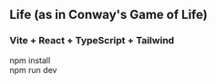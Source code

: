 ## Life (as in Conway's Game of Life)

### Vite + React + TypeScript + Tailwind

npm install  
npm run dev
